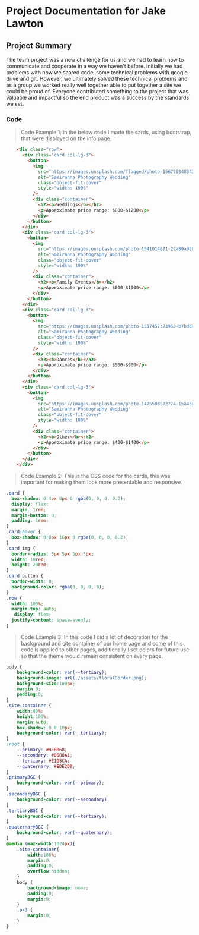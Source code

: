 # Project Documentation for Jake Lawton

## Project Summary
The team project was a new challenge for us and we had to learn how to communicate and cooperate in a way we haven't before.
Initially we had problems with how we shared code, some technical problems with google drive and git.
However, we ultimately solved these technical problems and as a group we worked really well together able to put together a site we could be proud of.
Everyone contributed something to the project that was valuable and impactful so the end product was a success by the standards we set.

### Code
> Code Example 1: in the below code I made the cards, using bootstrap, that were displayed on the info page.
```html
    <div class="row">
      <div class="card col-lg-3">
        <button>
          <img
            src="https://images.unsplash.com/flagged/photo-1567793483424-e20eb6c94a53?w=800&auto=format&fit=crop&q=60&ixlib=rb-4.0.3&ixid=M3wxMjA3fDB8MHxzZWFyY2h8M3x8d2VkZGluZyUyMHBpY3R1cmV8ZW58MHx8MHx8fDA%3D"
            alt="Samiranna Photography Wedding"
            class="object-fit-cover"
            style="width: 100%"
          />
          <div class="container">
            <h2><b>Weddings</b></h2>
            <p>Approximate price range: $800-$1200</p>
          </div>
        </button>
      </div>
      <div class="card col-lg-3">
        <button>
          <img
            src="https://images.unsplash.com/photo-1541014871-22a89a9281e6?q=80&w=3024&auto=format&fit=crop&ixlib=rb-4.0.3&ixid=M3wxMjA3fDB8MHxwaG90by1wYWdlfHx8fGVufDB8fHx8fA%3D%3D"
            alt="Samiranna Photography Wedding"
            class="object-fit-cover"
            style="width: 100%"
          />
          <div class="container">
            <h2><b>Family Events</b></h2>
            <p>Approximate price range: $600-$1000</p>
          </div>
        </button>
      </div>
      <div class="card col-lg-3">
        <button>
          <img
            src="https://images.unsplash.com/photo-1517457373958-b7bdd4587205?q=80&w=3869&auto=format&fit=crop&ixlib=rb-4.0.3&ixid=M3wxMjA3fDB8MHxwaG90by1wYWdlfHx8fGVufDB8fHx8fA%3D%3D"
            alt="Samiranna Photography Wedding"
            class="object-fit-cover"
            style="width: 100%"
          />
          <div class="container">
            <h2><b>Dances</b></h2>
            <p>Approximate price range: $500-$900</p>
          </div>
        </button>
      </div>
      <div class="card col-lg-3">
        <button>
          <img
            src="https://images.unsplash.com/photo-1475503572774-15a45e5d60b9?w=800&auto=format&fit=crop&q=60&ixlib=rb-4.0.3&ixid=M3wxMjA3fDB8MHxzZWFyY2h8NHx8aGFwcHklMjBmYW1pbHl8ZW58MHx8MHx8fDA%3D"
            alt="Samiranna Photography Wedding"
            class="object-fit-cover"
            style="width: 100%"
          />
          <div class="container">
            <h2><b>Other</b></h2>
            <p>Approximate price range: $400-$1400</p>
          </div>
        </button>
      </div>
    </div>
```
> Code Example 2: This is the CSS code for the cards, this was important for making them look more presentable and responsive.
```css
.card {
  box-shadow: 0 4px 8px 0 rgba(0, 0, 0, 0.2);
  display: flex;
  margin: 1rem;
  margin-bottom: 0;
  padding: 1rem;
}
.card:hover {
  box-shadow: 0 8px 16px 0 rgba(0, 0, 0, 0.2);
}
.card img {
  border-radius: 5px 5px 5px 5px;
  width: 10rem;
  height: 20rem;
}
.card button {
  border-width: 0;
  background-color: rgba(0, 0, 0, 0);
}
.row {
  width: 100%;
  margin-top: auto;
   display: flex;
  justify-content: space-evenly; 
}

```
> Code Example 3: In this code I did a lot of decoration for the background and site container of our home page and some of this code is applied to other pages, additionally I set colors for future use so that the theme would remain consistent on every page.
```css
body {
    background-color: var(--tertiary);
    background-image: url(./assets/floralBorder.png);
    background-size:100px;
    margin:0;
    padding:0;
}
.site-container {
    width:80%;
    height:100%;
    margin:auto;
    box-shadow: 0 0 10px;
    background-color: var(--tertiary);
}
:root {
    --primary: #BE8868;
    --secondary: #D5B8A1;
    --tertiary: #E1D5CA;
    --quaternary: #EDE2D9;
}
.primaryBGC {
    background-color: var(--primary);
}
.secondaryBGC {
    background-color: var(--secondary);
}
.tertiaryBGC {
    background-color: var(--tertiary);
}
.quaternaryBGC {
    background-color: var(--quaternary);
}
@media (max-width:1024px){
    .site-container{
        width:100%;
        margin:0;
        padding:0;
        overflow:hidden;
    }
    body {
        background-image: none;
        padding:0;
        margin:0;
    }
    .p-3 {
        margin:0;
    }
}
```